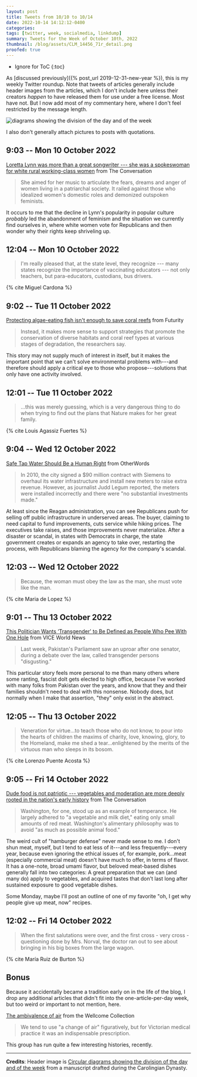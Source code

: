 ```yaml
---
layout: post
title: Tweets from 10/10 to 10/14
date: 2022-10-14 14:12:12-0400
categories:
tags: [twitter, week, socialmedia, linkdump]
summary: Tweets for the Week of October 10th, 2022
thumbnail: /blog/assets/CLM_14456_71r_detail.png
proofed: true
---
```


* Ignore for ToC
{:toc}

As [discussed previously]({% post_url 2019-12-31-new-year %}), this is my weekly Twitter roundup.  Note that tweets of articles generally include header images from the articles, which I don't include here unless their creators *happen* to have released them for use under a free license.  Most have not.  But I now add most of my commentary here, where I don't feel restricted by the message length.

![diagrams showing the division of the day and of the week](/blog/assets/CLM_14456_71r_detail.png "diagrams showing the division of the day and of the week")

I also don't generally attach pictures to posts with quotations.

## 9:03 -- Mon 10 October 2022

[<i class="fab fa-twitter-square"></i>](https://jcolag.github.io/twitter/1579457469788524545) [Loretta Lynn was more than a great songwriter --- she was a spokeswoman for white rural working-class women](https://theconversation.com/loretta-lynn-was-more-than-a-great-songwriter-she-was-a-spokeswoman-for-white-rural-working-class-women-191932) from The Conversation

 > She aimed for her music to articulate the fears, dreams and anger of women living in a patriarchal society. It railed against those who idealized women's domestic roles and demonized outspoken feminists.

It occurs to me that the decline in Lynn's popularity in popular culture *probably* led the abandonment of feminism and the situation we currently find ourselves in, where white women vote for Republicans and then wonder why their rights keep shriveling up.

## 12:04 -- Mon 10 October 2022

[<i class="fab fa-twitter-square"></i>](https://jcolag.github.io/twitter/1579503019892256768)

 > I'm really pleased that, at the state level, they recognize --- many states recognize the importance of vaccinating educators --- not only teachers, but para-educators, custodians, bus drivers.

{% cite Miguel Cardona %}

## 9:02 -- Tue 11 October 2022

[<i class="fab fa-twitter-square"></i>](https://jcolag.github.io/twitter/1579819605882818560) [Protecting algae-eating fish isn't enough to save coral reefs](https://www.futurity.org/coral-reefs-algae-eating-fish-2810182-2/) from Futurity

 > Instead, it makes more sense to support strategies that promote the conservation of diverse habitats and coral reef types at various stages of degradation, the researchers say.

This story may not supply much of interest in itself, but it makes the important point that we can't solve environmental problems with---and therefore should apply a critical eye to those who propose---solutions that only have one activity involved.

## 12:01 -- Tue 11 October 2022

[<i class="fab fa-twitter-square"></i>](https://jcolag.github.io/twitter/1579864652594528262)

 > ...this was merely guessing, which is a very dangerous thing to do when trying to find out the plans that Nature makes for her great family.

{% cite Louis Agassiz Fuertes %}

## 9:04 -- Wed 12 October 2022

[<i class="fab fa-twitter-square"></i>](https://jcolag.github.io/twitter/1580182497379368963) [Safe Tap Water Should Be a Human Right](https://otherwords.org/safe-tap-water-should-be-a-human-right/) from OtherWords

 > In 2010, the city signed a $90 million contract with Siemens to overhaul its water infrastructure and install new meters to raise extra revenue. However, as journalist Judd Legum reported, the meters were installed incorrectly and there were "no substantial investments made."

At least since the Reagan administration, you can see Republicans push for selling off public infrastructure in underserved areas.  The buyer, claiming to need capital to fund improvements, cuts service while hiking prices.  The executives take raises, and those improvements never materialize.  After a disaster or scandal, in states with Democrats in charge, the state government creates or expands an agency to take over, restarting the process, with Republicans blaming the agency for the company's scandal.

## 12:03 -- Wed 12 October 2022

[<i class="fab fa-twitter-square"></i>](https://jcolag.github.io/twitter/1580227543872872451)

 > Because, the woman must obey the law as the man, she must vote like the man.

{% cite Maria de Lopez %}

## 9:01 -- Thu 13 October 2022

[<i class="fab fa-twitter-square"></i>](https://jcolag.github.io/twitter/1580544130069004292) [This Politician Wants ‘Transgender' to Be Defined as People Who Pee With One Hole](https://www.vice.com/en/article/v7vpb4/pakistan-fawzia-arshad-transphobia-transgender-act) from VICE World News

 > Last week, Pakistan's Parliament saw an uproar after one senator, during a debate over the law, called transgender persons "disgusting."

This particular story feels more personal to me than many others where some ranting, fascist dolt gets elected to high office, because I've worked with many folks from Pakistan over the years, and know that they and their families shouldn't need to deal with this nonsense.  Nobody does, but normally when I make that assertion, "they" only exist in the abstract.

## 12:05 -- Thu 13 October 2022

[<i class="fab fa-twitter-square"></i>](https://jcolag.github.io/twitter/1580590435541590016)

 > Veneration for virtue...to teach those who do not know, to pour into the hearts of children the maxims of charity, love, knowing, glory, to the Homeland, make me shed a tear...enlightened by the merits of the virtuous man who sleeps in its bosom.

{% cite Lorenzo Puente Acosta %}

## 9:05 -- Fri 14 October 2022

[<i class="fab fa-twitter-square"></i>](https://jcolag.github.io/twitter/1580907524965822466) [Dude food is not patriotic --- vegetables and moderation are more deeply rooted in the nation's early history](https://theconversation.com/dude-food-is-not-patriotic-vegetables-and-moderation-are-more-deeply-rooted-in-the-nations-early-history-191839) from The Conversation

 > Washington, for one, stood up as an example of temperance. He largely adhered to "a vegetable and milk diet," eating only small amounts of red meat. Washington's alimentary philosophy was to avoid "as much as possible animal food."

The weird cult of "hamburger defense" never made sense to me.  I don't shun meat, myself, but I tend to eat less of it---and less frequently---every year, because even ignoring the ethical issues of, for example, pork...meat (especially commercial meat) doesn't have much to offer, in terms of flavor.  It has a one-note, broad umami flavor, but beloved meat-based dishes generally fall into two categories:  A great preparation that we can (and many do) apply to vegetables, and acquired tastes that don't last long after sustained exposure to good vegetable dishes.

Some Monday, maybe I'll post an outline of one of my favorite "oh, I get why people give up meat, now" recipes.

## 12:02 -- Fri 14 October 2022

[<i class="fab fa-twitter-square"></i>](https://jcolag.github.io/twitter/1580952068109410304)

 > When the first salutations were over, and the first cross - very cross - questioning done by Mrs. Norval, the doctor ran out to see about bringing in his big boxes from the large wagon.

{% cite María Ruiz de Burton %}

## Bonus

Because it accidentally became a tradition early on in the life of the blog, I drop any additional articles that didn't fit into the one-article-per-day week, but too weird or important to not mention, here.

<i class="fas fa-square"></i> [The ambivalence of air](https://wellcomecollection.org/articles/YxcXNhEAACMAkfYx) from the Wellcome Collection

 > We tend to use "a change of air" figuratively, but for Victorian medical practice it was an indispensable prescription.

This group has run quite a few interesting histories, recently.

* * *

**Credits**:  Header image is [Circular diagrams showing the division of the day and of the week](https://commons.wikimedia.org/wiki/File:CLM_14456_71r_detail.jpg) from a manuscript drafted during the Carolingian Dynasty.

